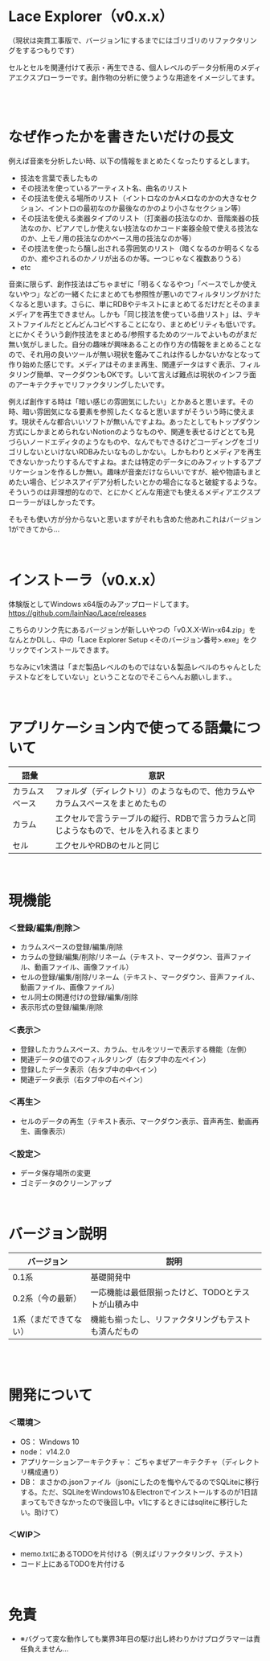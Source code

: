 # Lace Explorer（v0.x.x）
（現状は突貫工事版で、バージョン1にするまでにはゴリゴリのリファクタリングをするつもりです）

セルとセルを関連付けて表示・再生できる、個人レベルのデータ分析用のメディアエクスプローラーです。創作物の分析に使うような用途をイメージしてます。

<br><br>

# なぜ作ったかを書きたいだけの長文

例えば音楽を分析したい時、以下の情報をまとめたくなったりするとします。

- 技法を言葉で表したもの
- その技法を使っているアーティスト名、曲名のリスト
- その技法を使える場所のリスト（イントロなのかAメロなのかの大きなセクション、イントロの最初なのか最後なのかのより小さなセクション等）
- その技法を使える楽器タイプのリスト（打楽器の技法なのか、音階楽器の技法なのか、ピアノでしか使えない技法なのかコード楽器全般で使える技法なのか、上モノ用の技法なのかベース用の技法なのか等）
- その技法を使ったら醸し出される雰囲気のリスト（暗くなるのか明るくなるのか、癒やされるのかノリが出るのか等。一つじゃなく複数ありうる）
- etc

音楽に限らず、創作技法はごちゃまぜに「明るくなるやつ」「ベースでしか使えないやつ」などの一緒くたにまとめても参照性が悪いのでフィルタリングかけたくなると思います。さらに、単にRDBやテキストにまとめてるだけだとそのままメディアを再生できません。しかも「同じ技法を使っている曲リスト」は、テキストファイルだとどんどんコピペすることになり、まとめビリティも低いです。とにかくそういう創作技法をまとめる/参照するためのツールでよいものがまだ無い気がしました。自分の趣味が興味あることの作り方の情報をまとめることなので、それ用の良いツールが無い現状を鑑みてこれは作るしかないかなとなって作り始めた感じです。メディアはそのまま再生、関連データはすぐ表示、フィルタリング簡単、マークダウンもOKです。しいて言えば難点は現状のインフラ面のアーキテクチャでリファクタリングしたいです。

例えば創作する時は「暗い感じの雰囲気にしたい」とかあると思います。その時、暗い雰囲気になる要素を参照したくなると思いますがそういう時に使えます。現状そんな都合いいソフトが無いんですよね。あったとしてもトップダウン方式にしかまとめられないNotionのようなものや、関連を表せるけどとても見づらいノードエディタのようなものや、なんでもできるけどコーディングをゴリゴリしないといけないRDBみたいなものしかない。しかもわりとメディアを再生できないかったりするんですよね。または特定のデータにのみフィットするアプリケーションを作るしか無い。趣味が音楽だけならいいですが、絵や物語もまとめたい場合、ビジネスアイデア分析したいとかの場合になると破綻するような。そういうのは非理想的なので、とにかくどんな用途でも使えるメディアエクスプローラーがほしかったです。

そもそも使い方が分からないと思いますがそれも含めた他あれこれはバージョン1ができてから…

<br>

# インストーラ（v0.x.x）
体験版としてWindows x64版のみアップロードしてます。
https://github.com/lainNao/Lace/releases

こちらのリンク先にあるバージョンが新しいやつの「v0.X.X-Win-x64.zip」をなんとかDLし、中の「Lace Explorer Setup <そのバージョン番号>.exe」をクリックでインストールできます。

ちなみにv1未満は「まだ製品レベルのものではない＆製品レベルのちゃんとしたテストなどをしていない」ということなのでそこらへんお願いします、。

<br>

# アプリケーション内で使ってる語彙について
| 語彙 | 意訳 |
| --- | --- |
| カラムスペース | フォルダ（ディレクトリ）のようなもので、他カラムやカラムスペースをまとめたもの |
| カラム | エクセルで言うテーブルの縦行、RDBで言うカラムと同じようなもので、セルを入れるまとまり |
| セル | エクセルやRDBのセルと同じ |

<br>

# 現機能
### ＜登録/編集/削除＞
- カラムスペースの登録/編集/削除
- カラムの登録/編集/削除/リネーム（テキスト、マークダウン、音声ファイル、動画ファイル、画像ファイル）
- セルの登録/編集/削除/リネーム（テキスト、マークダウン、音声ファイル、動画ファイル、画像ファイル）
- セル同士の関連付けの登録/編集/削除
- 表示形式の登録/編集/削除
### ＜表示＞
- 登録したカラムスペース、カラム、セルをツリーで表示する機能（左側）
- 関連データの値でのフィルタリング（右タブ中の左ペイン）
- 登録したデータ表示（右タブ中の中ペイン）
- 関連データ表示（右タブ中の右ペイン）
### ＜再生＞
- セルのデータの再生（テキスト表示、マークダウン表示、音声再生、動画再生、画像表示）
### ＜設定＞
- データ保存場所の変更
- ゴミデータのクリーンアップ

<br>

# バージョン説明
| バージョン | 説明 |
| --- | --- |
| 0.1系 | 基礎開発中 |
| 0.2系（今の最新） | 一応機能は最低限揃ったけど、TODOとテストが山積み中 |
| 1系（まだできてない） | 機能も揃ったし、リファクタリングもテストも済んだもの |

<br>


<br>

# 開発について
### ＜環境＞
- OS： Windows 10
- node： v14.2.0
- アプリケーションアーキテクチャ： ごちゃまぜアーキテクチャ（ディレクトリ構成通り）
- DB： まさかの.jsonファイル（jsonにしたのを悔やんでるのでSQLiteに移行する。ただ、SQLiteをWindows10＆Electronでインストールするのが1日詰まってもできなかったので後回し中。v1にするときにはsqliteに移行したい。助けて）

### ＜WIP＞
- memo.txtにあるTODOを片付ける（例えばリファクタリング、テスト）
- コード上にあるTODOを片付ける

<br>

# 免責
- ※バグって変な動作しても業界3年目の駆け出し終わりかけプログラマーは責任負えません…
